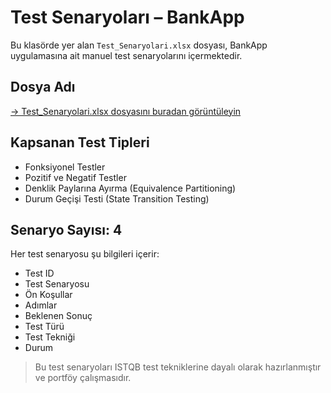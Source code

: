 # Test Senaryoları – BankApp

Bu klasörde yer alan `Test_Senaryolari.xlsx` dosyası, BankApp uygulamasına ait manuel test senaryolarını içermektedir.

##  Dosya Adı
[→ Test_Senaryolari.xlsx dosyasını buradan görüntüleyin](./Test_Senaryolari.xlsx)




## Kapsanan Test Tipleri
- Fonksiyonel Testler
- Pozitif ve Negatif Testler
- Denklik Paylarına Ayırma (Equivalence Partitioning)
- Durum Geçişi Testi (State Transition Testing)

## Senaryo Sayısı: 4

Her test senaryosu şu bilgileri içerir:
- Test ID
- Test Senaryosu
- Ön Koşullar
- Adımlar
- Beklenen Sonuç
- Test Türü
- Test Tekniği
- Durum

> Bu test senaryoları ISTQB test tekniklerine dayalı olarak hazırlanmıştır ve portföy çalışmasıdır.

